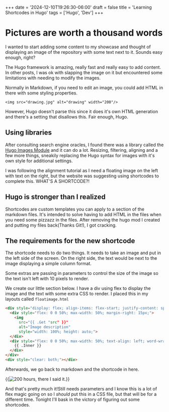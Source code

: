 +++
date = '2024-12-10T19:26:30-06:00'
draft = false
title = 'Learning Shortcodes in Hugo'
tags = ['Hugo', 'Dev']
+++

# Pictures are worth a thousand words

I wanted to start adding some content to my showcase and thought of displaying an image of the repository with some text next to it. Sounds easy enough, right?

The Hugo framework is amazing, really fast and really easy to add content. In other posts, I was ok with slapping the image on it but encountered some limitations with needing to modify the images.

Normally in Markdown, if you need to edit an image, you could add HTML in there with some styling properties.

`<img src="drawing.jpg" alt="drawing" width="200"/>`

However, Hugo doesn't parse this since it does it's own HTML generation and there's a setting that disallows this. Fair enough, Hugo.

## Using libraries

After consulting search engine oracles, I found there was a library called the [Hugo Images Module](https://images.hugomods.com/) and it can do a lot. Resizing, filtering, aligning and a few more things, sneakily replacing the Hugo syntax for images with it's own style for additional settings. 

I was following the alignment tutorial as I need a floating image on the left with text on the right, but the website was suggesting using shortcodes to complete this. WHAT'S A SHORTCODE?!

## Hugo is stronger than I realized

Shortcodes are custom templates you can apply to a section of the markdown files. It's intended to solve having to add HTML in the files when you need some pizzazz in the files. After removing the hugo mod I created and putting my files back(Thanks Git!), I got cracking.

## The requirements for the new shortcode

The shortcode needs to do two things. It needs to take an image and put in the left side of the screen. On the right side, the text would be next to the image displaying a simple column format. 

Some extras are passing in parameters to control the size of the image so the text isn't left with 10 pixels to render.

We create our little section below. I have a div using flex to display the image and the text with some extra CSS to render. I placed this in my layouts called `floatimage.html`

```html
<div style="display: flex; align-items: flex-start; justify-content: space-between; margin-bottom: 15px;">
  <div style="flex: 0 0 50%; max-width: 50%; margin-right: 15px;">
    <img 
      src="{{ .Get "src" }}" 
      alt="Image description" 
      style="width: 100%; height: auto;">
  </div>
  <div style="flex: 0 0 50%; max-width: 50%; text-align: left; word-wrap: break-word; overflow-wrap: break-word; white-space: normal; margin-top:100px">
    {{ .Inner }}
  </div>
</div>
<div style="clear: both;"></div>
```
Afterwards, we go back to markdown and the shortcode in here.


{{<image src="/img/fail.png" alt="200 hours, there I said it." position="center">}}

And that's pretty much it!Still needs parameters and I know this is a lot of flex magic going on so I *should* put this in a CSS file, but that will be for a different time. Tonight I'll bask in the victory of figuring out some shortcodes.

